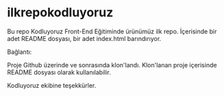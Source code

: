 # ilkrepokodluyoruz




Bu repo Kodluyoruz Front-End Eğitiminde ürünümüz ilk repo. İçerisinde bir adet README dosyası, bir adet index.html barındırıyor.



Bağlantı:




Proje Github üzerinde ve sonrasında klon'landı. Klon'lanan proje içerisinde README dosyası olarak kullanılabilir.





Kodluyoruz ekibine teşekkürler.
